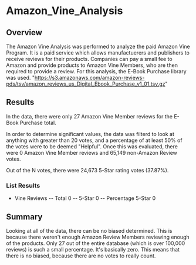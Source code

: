 # Amazon_Vine_Analysis

## Overview
The Amazon Vine Analysis was performed to analyze the paid Amazon Vine Program. It is a paid service which allows manufactuerers and publishers to receive reviews for their products. Companies can pay a small fee to Amazon and provide products to Amazon Vine Members, who are then required to provide a review. For this analysis, the E-Book Purchase library was used. "https://s3.amazonaws.com/amazon-reviews-pds/tsv/amazon_reviews_us_Digital_Ebook_Purchase_v1_01.tsv.gz"

## Results
In the data, there were only 27 Amazon Vine Member reviews for the E-Book Purchase total. 

In order to determine significant values, the data was filterd to look at anything with greater than 20 votes, and a percentage of at least 50% of the votes were to be deemed "Helpful". Once this was evaluated, there were 0 Amazon Vine Member reviews and 65,149 non-Amazon Review votes. 

Out of the N votes, there were 24,673 5-Star rating votes (37.87%). 

### List Results
- Vine Reviews
 -- Total
      0
 -- 5-Star
      0
 -- Percentage 5-Star 
      0

## Summary
Looking at all of the data, there can be no biased determined. This is because there weren't enough Amazon Review Members reviewing enough of the products. Only 27 out of the entire database (which is over 100,000 reviews) is such a small percentage. It's basically zero. This means that there is no biased, because there are no votes to really count. 

